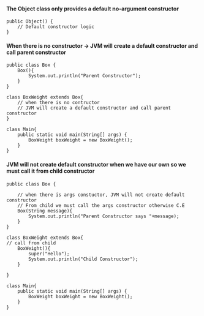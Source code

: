 #### The Object class only provides a default no-argument constructor
```
public Object() {
    // Default constructor logic
}
```
#### When there is no constructor -> JVM will create a default constructor and call parent constructor
```
public class Box {
    Box(){
        System.out.println("Parent Constructor");
    }
}

class BoxWeight extends Box{
    // when there is no contructor 
    // JVM will create a default constructor and call parent constructor
}

class Main{
    public static void main(String[] args) {
        BoxWeight boxWeight = new BoxWeight();
    }
}
```
#### JVM will not create default constructor when we have our own so we must call it from child constructor
```
public class Box {
    
    // when there is args constuctor, JVM will not create default constructor
    // From child we must call the args constructor otherwise C.E
    Box(String message){
        System.out.println("Parent Constructor says "+message);
    }
}

class BoxWeight extends Box{
// call from child
    BoxWeight(){
        super("Hello");
        System.out.println("Child Constructor");
    }

}

class Main{
    public static void main(String[] args) {
        BoxWeight boxWeight = new BoxWeight();
    }
}
```
